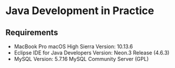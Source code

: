 # Java Development in Practice

## Requirements

- MacBook Pro macOS High Sierra Version: 10.13.6
- Eclipse IDE for Java Developers Version: Neon.3 Release (4.6.3)
- MySQL Version: 5.7.16 MySQL Community Server (GPL)

